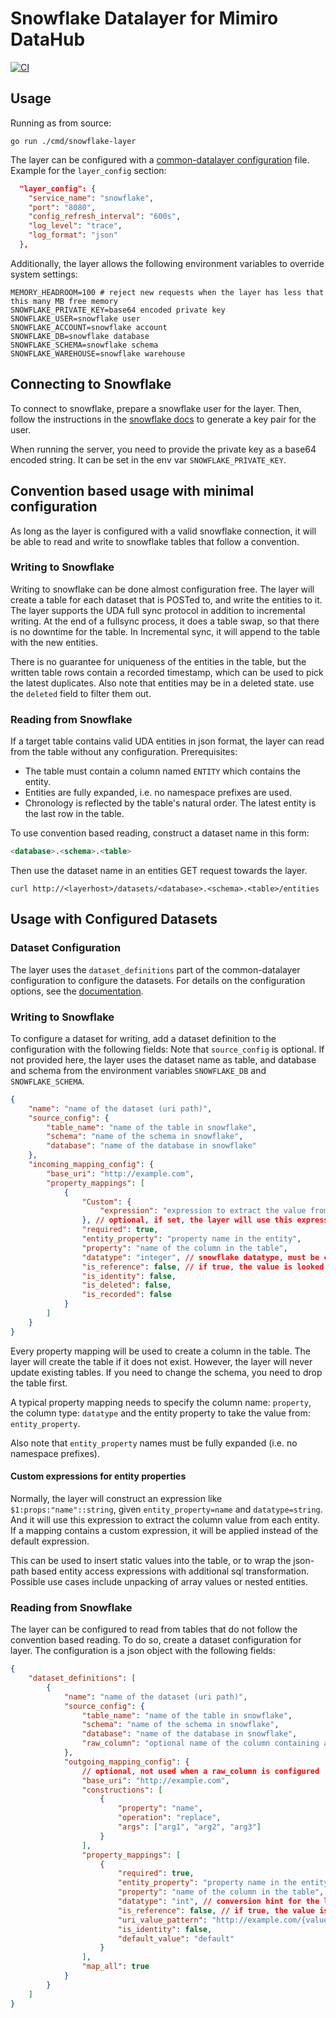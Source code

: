 # Snowflake Datalayer for Mimiro DataHub

[![CI](https://github.com/mimiro-io/datahub-snowflake-layer/actions/workflows/ci.yaml/badge.svg)](https://github.com/mimiro-io/datahub-snowflake-layer/actions/workflows/ci.yaml)

## Usage

Running as from source:

```shell
go run ./cmd/snowflake-layer
```

The layer can be configured with a [common-datalayer configuration](https://github.com/mimiro-io/common-datalayer?tab=readme-ov-file#data-layer-configuration)
file. Example for the `layer_config` section:

```json
  "layer_config": {
    "service_name": "snowflake",
    "port": "8080",
    "config_refresh_interval": "600s",
    "log_level": "trace",
    "log_format": "json"
  },
```

Additionally, the layer allows the following environment variables to override
system settings:

```shell
MEMORY_HEADROOM=100 # reject new requests when the layer has less that this many MB free memory
SNOWFLAKE_PRIVATE_KEY=base64 encoded private key
SNOWFLAKE_USER=snowflake user
SNOWFLAKE_ACCOUNT=snowflake account
SNOWFLAKE_DB=snowflake database
SNOWFLAKE_SCHEMA=snowflake schema
SNOWFLAKE_WAREHOUSE=snowflake warehouse
```

## Connecting to Snowflake

To connect to snowflake, prepare a snowflake user for the layer.
Then, follow the instructions in the [snowflake docs](https://docs.snowflake.com/en/user-guide/key-pair-auth.html)
to generate a key pair for the user.

When running the server, you need to provide the private key as a base64 encoded string.
It can be set in the env var `SNOWFLAKE_PRIVATE_KEY`.

## Convention based usage with minimal configuration

As long as the layer is configured with a valid snowflake connection,
it will be able to read and write to snowflake tables that follow a convention.

### Writing to Snowflake

Writing to snowflake can be done almost configuration free. The layer will create a table for each
dataset that is POSTed to, and write the entities to it.
The layer supports the UDA full sync protocol in addition to incremental writing.
At the end of a fullsync process, it does a table swap, so that there is no downtime for the table.
In Incremental sync, it will append to the table with the new entities.

There is no guarantee for uniqueness of the entities in the table, but the written table rows contain a
recorded timestamp, which can be used to pick the latest duplicates. Also note that entities may be in
a deleted state. use the `deleted` field to filter them out.

### Reading from Snowflake

If a target table contains valid UDA entities in json format, the layer can read from the table without any configuration.
Prerequisites:

-   The table must contain a column named `ENTITY` which contains the entity.
-   Entities are fully expanded, i.e. no namespace prefixes are used.
-   Chronology is reflected by the table's natural order. The latest entity is the last row in the table.

To use convention based reading, construct a dataset name in this form:

```sql
<database>.<schema>.<table>
```

Then use the dataset name in an entities GET request towards the layer.

```shell
curl http://<layerhost>/datasets/<database>.<schema>.<table>/entities
```

## Usage with Configured Datasets

### Dataset Configuration

The layer uses the `dataset_definitions` part of the common-datalayer configuration to configure the datasets.
For details on the configuration options, see the [documentation](https://github.com/mimiro-io/common-datalayer#data-layer-configuration).

### Writing to Snowflake

To configure a dataset for writing, add a dataset definition to the configuration with the following fields:
Note that `source_config` is optional. If not provided here, the layer uses the dataset name as table,
and database and schema from the environment variables `SNOWFLAKE_DB` and `SNOWFLAKE_SCHEMA`.

```json
{
    "name": "name of the dataset (uri path)",
    "source_config": {
        "table_name": "name of the table in snowflake",
        "schema": "name of the schema in snowflake",
        "database": "name of the database in snowflake"
    },
    "incoming_mapping_config": {
        "base_uri": "http://example.com",
        "property_mappings": [
            {
                "Custom": {
                    "expression": "expression to extract the value from the entity"
                }, // optional, if set, the layer will use this expression to extract the value from the entity
                "required": true,
                "entity_property": "property name in the entity",
                "property": "name of the column in the table",
                "datatype": "integer", // snowflake datatype, must be compatible with the value
                "is_reference": false, // if true, the value is looked up in the references part of the entity
                "is_identity": false,
                "is_deleted": false,
                "is_recorded": false
            }
        ]
    }
}
```

Every property mapping will be used to create a column in the table. The layer will create the table if it does not exist.
However, the layer will never update existing tables. If you need to change the schema, you need to drop the table first.

A typical property mapping needs to specify the column name: `property`, the column type: `datatype` and the
entity property to take the value from: `entity_property`.

Also note that `entity_property` names must be fully expanded (i.e. no namespace prefixes).

#### Custom expressions for entity properties

Normally, the layer will construct an expression like `$1:props:"name"::string`, given `entity_property=name` and `datatype=string`.
And it will use this expression to extract the column value from each entity.
If a mapping contains a custom expression, it will be applied instead of the default expression.

This can be used to insert static values into the table, or to wrap the json-path based entity access expressions with
additional sql transformation. Possible use cases include unpacking of array values or nested entities.

### Reading from Snowflake

The layer can be configured to read from tables that do not follow the convention based reading.
To do so, create a dataset configuration for layer. The configuration is a json object with the following fields:

```json
{
    "dataset_definitions": [
        {
            "name": "name of the dataset (uri path)",
            "source_config": {
                "table_name": "name of the table in snowflake",
                "schema": "name of the schema in snowflake",
                "database": "name of the database in snowflake",
                "raw_column": "optional name of the column containing a raw json entity"
            },
            "outgoing_mapping_config": {
                // optional, not used when a raw_column is configured
                "base_uri": "http://example.com",
                "constructions": [
                    {
                        "property": "name",
                        "operation": "replace",
                        "args": ["arg1", "arg2", "arg3"]
                    }
                ],
                "property_mappings": [
                    {
                        "required": true,
                        "entity_property": "property name in the entity",
                        "property": "name of the column in the table",
                        "datatype": "int", // conversion hint for the layer
                        "is_reference": false, // if true, the value is treated as a reference to another entity
                        "uri_value_pattern": "http://example.com/{value}", // optional, if set, the value used as string template to construct a property value
                        "is_identity": false,
                        "default_value": "default"
                    }
                ],
                "map_all": true
            }
        }
    ]
}
```
